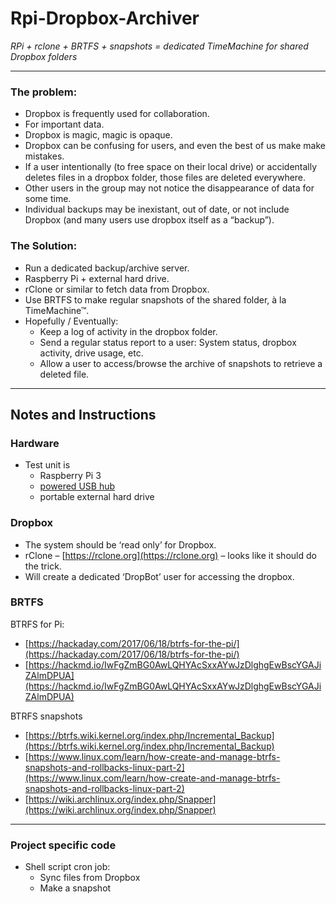 # Rpi-Dropbox-Archiver

*RPi + rclone + BRTFS + snapshots = dedicated TimeMachine for shared Dropbox folders*

- - - - - 


### The problem:

- Dropbox is frequently used for collaboration.
- For important data.
- Dropbox is magic, magic is opaque.
- Dropbox can be confusing for users, and even the best of us make make mistakes.
- If a user intentionally (to free space on their local drive) or accidentally deletes files in a dropbox folder, those files are deleted everywhere.
- Other users in the group may not notice the disappearance of data for some time.
- Individual backups may be inexistant, out of date, or not include Dropbox (and many users use dropbox itself as a “backup”).

### The Solution:

- Run a dedicated backup/archive server. 
- Raspberry Pi + external hard drive.
- rClone or similar to fetch data from Dropbox.
- Use BRTFS to make regular snapshots of the shared folder, à la TimeMachine™.
- Hopefully / Eventually:
	- Keep a log of activity in the dropbox folder.
	- Send a regular status report to a user: System status, dropbox activity, drive usage, etc.
	- Allow a user to access/browse the archive of snapshots to retrieve a deleted file.

- - - - - 

## Notes and Instructions

### Hardware

- Test unit is 
	- Raspberry Pi 3
	- [powered USB hub](https://thepihut.com/products/7-port-usb-hub-for-the-raspberry-pi)
	- portable external hard drive

### Dropbox 

- The system should be ‘read only’ for Dropbox.
- rClone – [https://rclone.org](https://rclone.org) – looks like it should do the trick.
- Will create a dedicated ‘DropBot’ user for accessing the dropbox.

### BRTFS

BTRFS for Pi:

- [https://hackaday.com/2017/06/18/btrfs-for-the-pi/](https://hackaday.com/2017/06/18/btrfs-for-the-pi/)
- [https://hackmd.io/IwFgZmBG0AwLQHYAcSxxAYwJzDlghgEwBscYGAJiZAlmDPUA](https://hackmd.io/IwFgZmBG0AwLQHYAcSxxAYwJzDlghgEwBscYGAJiZAlmDPUA)

BTRFS snapshots

- [https://btrfs.wiki.kernel.org/index.php/Incremental_Backup](https://btrfs.wiki.kernel.org/index.php/Incremental_Backup)
- [https://www.linux.com/learn/how-create-and-manage-btrfs-snapshots-and-rollbacks-linux-part-2](https://www.linux.com/learn/how-create-and-manage-btrfs-snapshots-and-rollbacks-linux-part-2)
- [https://wiki.archlinux.org/index.php/Snapper](https://wiki.archlinux.org/index.php/Snapper)

- - - - - 

### Project specific code

- Shell script cron job:
	- Sync files from Dropbox
	- Make a snapshot


